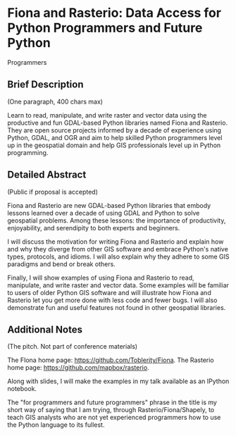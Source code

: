 # Fiona and Rasterio: Data Access for Python Programmers and Future Python
Programmers

## Brief Description

(One paragraph, 400 chars max)

Learn to read, manipulate, and write raster and vector data using the
productive and fun GDAL-based Python libraries named Fiona and Rasterio. They
are open source projects informed by a decade of experience using Python, GDAL,
and OGR and aim to help skilled Python programmers level up in the geospatial
domain and help GIS professionals level up in Python programming.

## Detailed Abstract

(Public if proposal is accepted)

Fiona and Rasterio are new GDAL-based Python libraries that embody lessons
learned over a decade of using GDAL and Python to solve geospatial problems.
Among these lessons: the importance of productivity, enjoyability, and
serendipity to both experts and beginners.

I will discuss the motivation for writing Fiona and Rasterio and explain how
and why they diverge from other GIS software and embrace Python's native types,
protocols, and idioms. I will also explain why they adhere to some GIS
paradigms and bend or break others. 

Finally, I will show examples of using Fiona and Rasterio to read, manipulate,
and write raster and vector data. Some examples will be familiar to users of
older Python GIS software and will illustrate how Fiona and Rasterio let you
get more done with less code and fewer bugs. I will also demonstrate fun and
useful features not found in other geospatial libraries.

## Additional Notes

(The pitch. Not part of conference materials)

The FIona home page: https://github.com/Toblerity/Fiona.
The Rasterio home page: https://github.com/mapbox/rasterio.

Along with slides, I will make the examples in my talk available as an IPython
notebook.

The "for programmers and future programmers" phrase in the title is my short
way of saying that I am trying, through Rasterio/Fiona/Shapely, to teach GIS
analysts who are not yet experienced programmers how to use the Python language
to its fullest.
